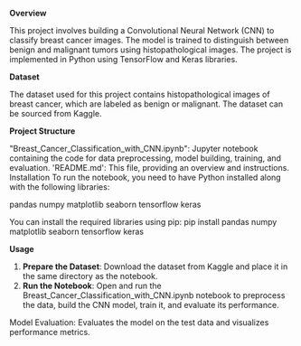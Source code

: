 **Overview**

This project involves building a Convolutional Neural Network (CNN) to classify breast cancer images. The model is trained to distinguish between benign and malignant tumors using histopathological images. The project is implemented in Python using TensorFlow and Keras libraries.

**Dataset**

The dataset used for this project contains histopathological images of breast cancer, which are labeled as benign or malignant. The dataset can be sourced from Kaggle.

**Project Structure**

"Breast_Cancer_Classification_with_CNN.ipynb": Jupyter notebook containing the code for data preprocessing, model building, training, and evaluation.
'README.md': This file, providing an overview and instructions.
Installation
To run the notebook, you need to have Python installed along with the following libraries:

pandas
numpy
matplotlib
seaborn
tensorflow
keras

You can install the required libraries using pip:
pip install pandas numpy matplotlib seaborn tensorflow keras

**Usage**

1. **Prepare the Dataset**: Download the dataset from Kaggle and place it in the same directory as the notebook.
2. **Run the Notebook**: Open and run the Breast_Cancer_Classification_with_CNN.ipynb notebook to preprocess the data, build the CNN model, train it, and evaluate its performance.

Model Evaluation: Evaluates the model on the test data and visualizes performance metrics.
